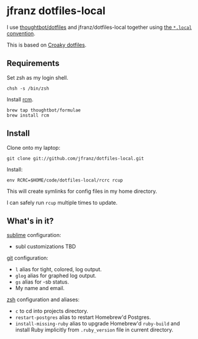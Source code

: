jfranz dotfiles-local
===============

I use [thoughtbot/dotfiles](https://github.com/thoughtbot/dotfiles) and
jfranz/dotfiles-local together using [the `*.local` convention][dot-local].

[dot-local]: http://robots.thoughtbot.com/manage-team-and-personal-dotfiles-together-with-rcm

This is based on [Croaky dotfiles](https://github.com/croaky/dotfiles).

Requirements
------------

Set zsh as my login shell.

    chsh -s /bin/zsh

Install [rcm](https://github.com/mike-burns/rcm).

    brew tap thoughtbot/formulae
    brew install rcm

Install
-------

Clone onto my laptop:

    git clone git://github.com/jfranz/dotfiles-local.git

Install:

    env RCRC=$HOME/code/dotfiles-local/rcrc rcup

This will create symlinks for config files in my home directory.

I can safely run `rcup` multiple times to update.

What's in it?
-------------

[sublime](http://www.sublimetext.com/3) configuration:

* subl customizations TBD

[git](http://git-scm.com/) configuration:

* `l` alias for tight, colored, log output.
* `glog` alias for graphed log output.
* `gs` alias for -sb status.
* My name and email.

[zsh](http://zsh.sourceforge.net/FAQ/zshfaq01.html) configuration and aliases:

* `c` to cd into projects directory.
* `restart-postgres` alias to restart Homebrew'd Postgres.
* `install-missing-ruby` alias to upgrade Homebrew'd `ruby-build` and install
  Ruby implicitly from `.ruby_version` file in current directory.
